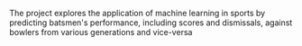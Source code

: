 The project explores the application of machine learning in sports by predicting batsmen's performance, including scores and dismissals, against bowlers from various generations and vice-versa
